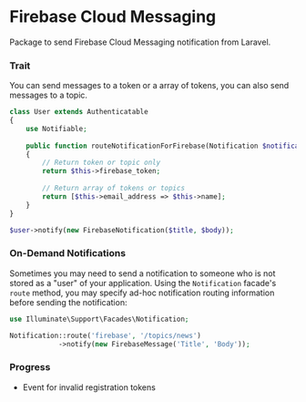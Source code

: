 # Firebase Cloud Messaging

Package to send Firebase Cloud Messaging notification from Laravel.

### Trait

You can send messages to a token or a array of tokens, you can also send messages to a topic.

```php
class User extends Authenticatable
{
    use Notifiable;
 
    public function routeNotificationForFirebase(Notification $notification): array|string
    {
        // Return token or topic only
        return $this->firebase_token;
 
        // Return array of tokens or topics
        return [$this->email_address => $this->name];
    }
}
```

```php
$user->notify(new FirebaseNotification($title, $body));
```

### On-Demand Notifications

Sometimes you may need to send a notification to someone who is not stored as a "user" of your application. Using the `Notification` facade's `route` method, you may specify ad-hoc notification routing information before sending the notification:

```php
use Illuminate\Support\Facades\Notification;

Notification::route('firebase', '/topics/news')
            ->notify(new FirebaseMessage('Title', 'Body'));
```

### Progress

- Event for invalid registration tokens
